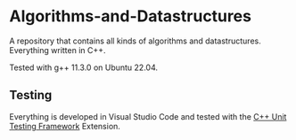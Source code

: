 # Algorithms-and-Datastructures

A repository that contains all kinds of algorithms and datastructures. Everything written in C++.

Tested with g++ 11.3.0 on Ubuntu 22.04.

## Testing

Everything is developed in Visual Studio Code and tested with the [C++ Unit Testing Framework](https://marketplace.visualstudio.com/items?itemName=AutumnMoon.cpp-unit-test) Extension.
